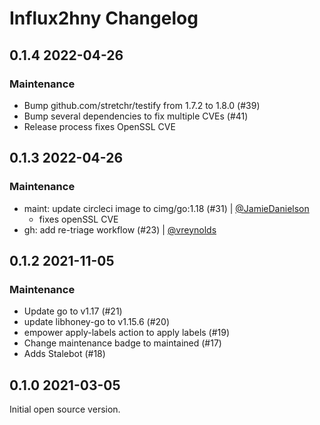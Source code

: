 # Influx2hny Changelog

## 0.1.4 2022-04-26

### Maintenance

- Bump github.com/stretchr/testify from 1.7.2 to 1.8.0 (#39)
- Bump several dependencies to fix multiple CVEs (#41)
- Release process fixes OpenSSL CVE

## 0.1.3 2022-04-26

### Maintenance

- maint: update circleci image to cimg/go:1.18 (#31) | [@JamieDanielson](https://github.com/JamieDanielson)
  - fixes openSSL CVE
- gh: add re-triage workflow (#23) | [@vreynolds](https://github.com/vreynolds)

## 0.1.2 2021-11-05

### Maintenance

- Update go to v1.17 (#21)
- update libhoney-go to v1.15.6 (#20)
- empower apply-labels action to apply labels (#19)
- Change maintenance badge to maintained (#17)
- Adds Stalebot (#18)

## 0.1.0 2021-03-05

Initial open source version.
